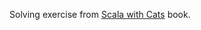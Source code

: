 Solving exercise from [Scala with Cats](https://books.underscore.io/scala-with-cats/scala-with-cats.pdf) book.